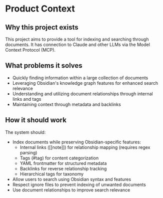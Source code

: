 # Product Context

## Why this project exists
This project aims to provide a tool for indexing and searching through documents. It has connection to Claude and other LLMs via the Model Context Protocol (MCP).

## What problems it solves
- Quickly finding information within a large collection of documents
- Leveraging Obsidian's knowledge graph features for enhanced search relevance
- Understanding and utilizing document relationships through internal links and tags
- Maintaining context through metadata and backlinks

## How it should work
The system should:
- Index documents while preserving Obsidian-specific features:
  - Internal links ([[note]]) for relationship mapping (requires regex parsing)
  - Tags (#tag) for content categorization
  - YAML frontmatter for structured metadata
  - Backlinks for reverse relationship tracking
  - Hierarchical tags for taxonomy
- Allow users to search using Obsidian syntax and features
- Respect ignore files to prevent indexing of unwanted documents
- Use document relationships to improve search relevance
